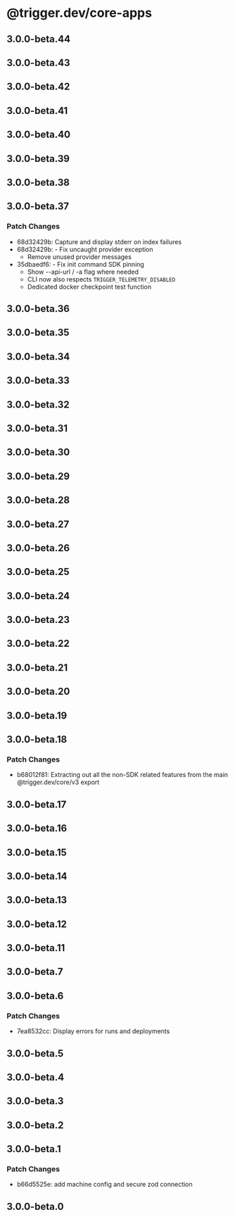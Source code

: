 # @trigger.dev/core-apps

## 3.0.0-beta.44

## 3.0.0-beta.43

## 3.0.0-beta.42

## 3.0.0-beta.41

## 3.0.0-beta.40

## 3.0.0-beta.39

## 3.0.0-beta.38

## 3.0.0-beta.37

### Patch Changes

- 68d32429b: Capture and display stderr on index failures
- 68d32429b: - Fix uncaught provider exception
  - Remove unused provider messages
- 35dbaedf6: - Fix init command SDK pinning
  - Show --api-url / -a flag where needed
  - CLI now also respects `TRIGGER_TELEMETRY_DISABLED`
  - Dedicated docker checkpoint test function

## 3.0.0-beta.36

## 3.0.0-beta.35

## 3.0.0-beta.34

## 3.0.0-beta.33

## 3.0.0-beta.32

## 3.0.0-beta.31

## 3.0.0-beta.30

## 3.0.0-beta.29

## 3.0.0-beta.28

## 3.0.0-beta.27

## 3.0.0-beta.26

## 3.0.0-beta.25

## 3.0.0-beta.24

## 3.0.0-beta.23

## 3.0.0-beta.22

## 3.0.0-beta.21

## 3.0.0-beta.20

## 3.0.0-beta.19

## 3.0.0-beta.18

### Patch Changes

- b68012f81: Extracting out all the non-SDK related features from the main @trigger.dev/core/v3 export

## 3.0.0-beta.17

## 3.0.0-beta.16

## 3.0.0-beta.15

## 3.0.0-beta.14

## 3.0.0-beta.13

## 3.0.0-beta.12

## 3.0.0-beta.11

## 3.0.0-beta.7

## 3.0.0-beta.6

### Patch Changes

- 7ea8532cc: Display errors for runs and deployments

## 3.0.0-beta.5

## 3.0.0-beta.4

## 3.0.0-beta.3

## 3.0.0-beta.2

## 3.0.0-beta.1

### Patch Changes

- b66d5525e: add machine config and secure zod connection

## 3.0.0-beta.0
